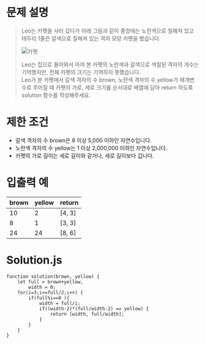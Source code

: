 # 문제 설명

> Leo는 카펫을 사러 갔다가 아래 그림과 같이 중앙에는 노란색으로 칠해져 있고 테두리 1줄은 갈색으로 칠해져 있는 격자 모양 카펫을 봤습니다.
>
> ![카펫](https://grepp-programmers.s3.ap-northeast-2.amazonaws.com/files/production/b1ebb809-f333-4df2-bc81-02682900dc2d/carpet.png)
>
> Leo는 집으로 돌아와서 아까 본 카펫의 노란색과 갈색으로 색칠된 격자의 개수는 기억했지만, 전체 카펫의 크기는 기억하지 못했습니다.  
> Leo가 본 카펫에서 갈색 격자의 수 brown, 노란색 격자의 수 yellow가 매개변수로 주어질 때 카펫의 가로, 세로 크기를 순서대로 배열에 담아 return 하도록 solution 함수를 작성해주세요.

# 제한 조건

- 갈색 격자의 수 brown은 8 이상 5,000 이하인 자연수입니다.
- 노란색 격자의 수 yellow는 1 이상 2,000,000 이하인 자연수입니다.
- 카펫의 가로 길이는 세로 길이와 같거나, 세로 길이보다 깁니다.

# 입출력 예

| brown | yellow | return   |
| ----- | ------ | -------- |
| 10    | 2      | \[4, 3\] |
| 8     | 1      | \[3, 3\] |
| 24    | 24     | \[8, 6\] |

# Solution.js

```
function solution(brown, yellow) {
    let full = brown+yellow,
        width = 0;
    for(i=3;i<=full/2;i++) {
        if(full%i==0 ){
            width = full/i;
            if((width-2)*(full/width-2) == yellow) {
                return [width, full/width];
            }
        }
    }
}
```
